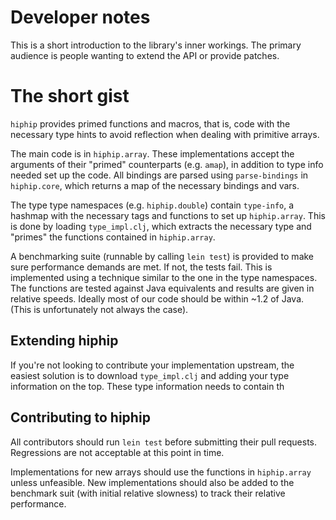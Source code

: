 # Developer notes

This is a short introduction to the library's inner workings. The
primary audience is people wanting to extend the API or provide
patches.

# The short gist

`hiphip` provides primed functions and macros, that is, code with the
necessary type hints to avoid reflection when dealing with primitive
arrays.

The main code is in `hiphip.array`. These implementations accept the
arguments of their "primed" counterparts (e.g. `amap`), in addition to
type info needed set up the code. All bindings are parsed using
`parse-bindings` in `hiphip.core`, which returns a map of the
necessary bindings and vars.

The type type namespaces (e.g. `hiphip.double`) contain `type-info`, a
hashmap with the necessary tags and functions to set up
`hiphip.array`. This is done by loading `type_impl.clj`, which
extracts the necessary type and "primes" the functions contained in
`hiphip.array`.

A benchmarking suite (runnable by calling `lein test`) is provided to
make sure performance demands are met. If not, the tests fail. This is
implemented using a technique similar to the one in the type
namespaces. The functions are tested against Java equivalents and
results are given in relative speeds. Ideally most of our code should
be within ~1.2 of Java. (This is unfortunately not always the case).

## Extending hiphip

If you're not looking to contribute your implementation upstream, the
easiest solution is to download `type_impl.clj` and adding your type
information on the top. These type information needs to contain th

## Contributing to hiphip

All contributors should run `lein test` before submitting their pull
requests. Regressions are not acceptable at this point in time.

Implementations for new arrays should use the functions in
`hiphip.array` unless unfeasible. New implementations should also be
added to the benchmark suit (with initial relative slowness) to track
their relative performance.